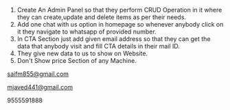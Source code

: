 <!-- Client Requirements -->
1. Create An Admin Panel so that they perform CRUD Operation in it where they can create,update and delete items as per their needs.
2. Add one chat with us option in homepage so whenever anybody click on it they navigate to whatsapp of provided number.
3. In CTA Section just add given email address so that they can get the data that anybody visit and fill CTA details in their mail ID.
4. They give new data to us to show on Website.
5. Don't Show price Section of any Machine. 



<!-- Details Given By Client -->

saifm855@gmail.com <!-- For OTP regarding -->

mjaved441@gmail.com <!-- Email Address to get data in it of clients who visit the website. -->

9555591888    <!-- For Whatsapp Conectivity -->